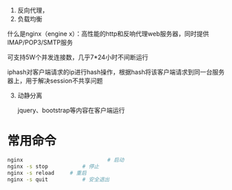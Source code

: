 

1. 反向代理，
2. 负载均衡

什么是nginx（engine x）：高性能的http和反响代理web服务器，同时提供IMAP/POP3/SMTP服务

可支持5W个并发连接数，几乎7*24小时不间断运行



iphash对客户端请求的ip进行hash操作，根据hash将该客户端请求到同一台服务器上，用于解决session不共享问题

3. 动静分离

   jquery、bootstrap等内容在客户端运行



# 常用命令

```bash
nginx							# 启动
nginx -s stop			# 停止
nginx -s reload		# 重启
nginx -s quit			# 安全退出
```







